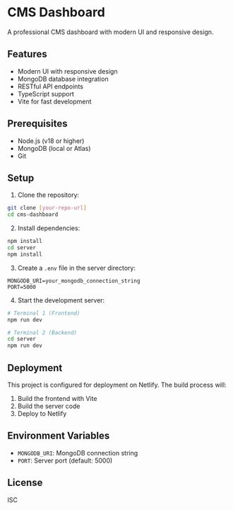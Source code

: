 # CMS Dashboard

A professional CMS dashboard with modern UI and responsive design.

## Features

- Modern UI with responsive design
- MongoDB database integration
- RESTful API endpoints
- TypeScript support
- Vite for fast development

## Prerequisites

- Node.js (v18 or higher)
- MongoDB (local or Atlas)
- Git

## Setup

1. Clone the repository:
```bash
git clone [your-repo-url]
cd cms-dashboard
```

2. Install dependencies:
```bash
npm install
cd server
npm install
```

3. Create a `.env` file in the server directory:
```
MONGODB_URI=your_mongodb_connection_string
PORT=5000
```

4. Start the development server:
```bash
# Terminal 1 (Frontend)
npm run dev

# Terminal 2 (Backend)
cd server
npm run dev
```

## Deployment

This project is configured for deployment on Netlify. The build process will:
1. Build the frontend with Vite
2. Build the server code
3. Deploy to Netlify

## Environment Variables

- `MONGODB_URI`: MongoDB connection string
- `PORT`: Server port (default: 5000)

## License

ISC
